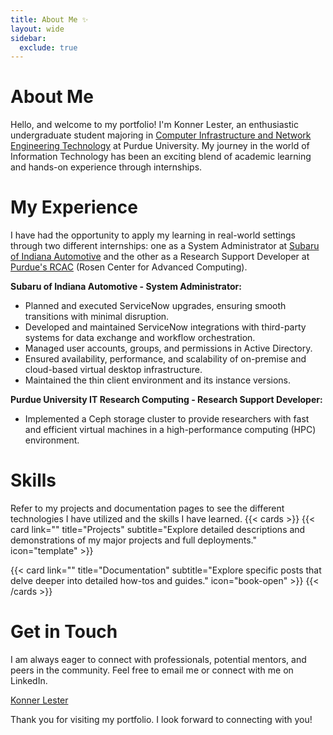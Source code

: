 ```yaml
---
title: About Me ✨
layout: wide
sidebar:
  exclude: true
---
```

# About Me
Hello, and welcome to my portfolio! I'm Konner Lester, an enthusiastic undergraduate student majoring in [Computer Infrastructure and Network Engineering Technology](https://polytechnic.purdue.edu/degrees/computing-infrastructure-and-network-engineering-technology) at Purdue University. My journey in the world of Information Technology has been an exciting blend of academic learning and hands-on experience through internships.

# My Experience
I have had the opportunity to apply my learning in real-world settings through two different internships: one as a System Administrator at [Subaru of Indiana Automotive](https://www.subaru-sia.com/) and the other as a Research Support Developer at [Purdue's RCAC](https://www.rcac.purdue.edu/) (Rosen Center for Advanced Computing).

**Subaru of Indiana Automotive - System Administrator:**
- Planned and executed ServiceNow upgrades, ensuring smooth transitions with minimal disruption.
- Developed and maintained ServiceNow integrations with third-party systems for data exchange and workflow orchestration.
- Managed user accounts, groups, and permissions in Active Directory.
- Ensured availability, performance, and scalability of on-premise and cloud-based virtual desktop infrastructure.
- Maintained the thin client environment and its instance versions.

**Purdue University IT Research Computing - Research Support Developer:**
- Implemented a Ceph storage cluster to provide researchers with fast and efficient virtual machines in a high-performance computing (HPC) environment.


# Skills
Refer to my projects and documentation pages to see the different technologies I have utilized and the skills I have learned.
{{< cards >}} 
{{< card link="" title="Projects" subtitle="Explore detailed descriptions and demonstrations of my major projects and full deployments." icon="template" >}} 

{{< card link="" title="Documentation" subtitle="Explore specific posts that delve deeper into detailed how-tos and guides." icon="book-open" >}} 
{{< /cards >}}


# Get in Touch
I am always eager to connect with professionals, potential mentors, and peers in the community. Feel free to email me or connect with me on LinkedIn.
<script src="https://platform.linkedin.com/badges/js/profile.js" async defer type="text/javascript"></script>
<div class="badge-base LI-profile-badge" data-locale="en_US" data-size="medium" data-theme="dark" data-type="VERTICAL" data-vanity="konner-lester-925289302" data-version="v1"><a class="badge-base__link LI-simple-link" href="https://www.linkedin.com/in/konner-lester-925289302?trk=profile-badge">Konner Lester</a></div>

Thank you for visiting my portfolio. I look forward to connecting with you!